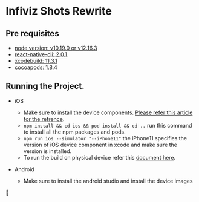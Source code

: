 # Infiviz Shots Rewrite


## Pre requisites

- [node version: v10.19.0 or v12.16.3](https://docs.npmjs.com/downloading-and-installing-node-js-and-npm)
- [react-native-cli: 2.0.1](https://www.npmjs.com/package/react-native-cli).
- [xcodebuild: 11.3.1](https://developer.apple.com/xcode/)
- [cocoapods: 1.8.4](https://guides.cocoapods.org/using/getting-started.html)

## Running the Project.
   - iOS 
      - Make sure to install the device components. [Please refer this article for the refrence](https://medium.com/@hacknicity/working-with-multiple-versions-of-xcode-e331c01aa6bc).
      - ```npm install && cd ios && pod install && cd ..``` run this command to install all the npm packages and pods.
      - ```npm run ios --simulator "--iPhone11"``` the iPhone11 specifies the version of iOS device component in xcode and make sure the version is installed.
      - To run the build on physical device refer this [document here](https://reactnative.dev/docs/running-on-device).
   
   - Android
      - Make sure to install the android studio and install the device images 

:runner:

